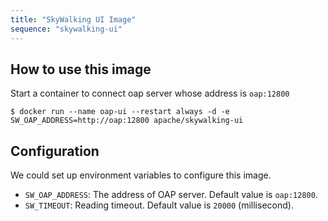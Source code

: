 ```yaml
---
title: "SkyWalking UI Image"
sequence: "skywalking-ui"
---
```


## How to use this image

Start a container to connect oap server whose address is `oap:12800`

```text
$ docker run --name oap-ui --restart always -d -e SW_OAP_ADDRESS=http://oap:12800 apache/skywalking-ui
```

## Configuration

We could set up environment variables to configure this image.

- `SW_OAP_ADDRESS`: The address of OAP server. Default value is `oap:12800`.
- `SW_TIMEOUT`: Reading timeout. Default value is `20000` (millisecond).
